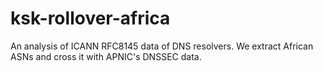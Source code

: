 # ksk-rollover-africa

An analysis of ICANN RFC8145 data of DNS resolvers. We extract African ASNs and cross it with APNIC's DNSSEC data.
